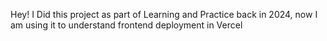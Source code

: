 Hey! I Did this project as part of Learning and Practice back in 2024, now I am using it to understand frontend deployment in Vercel
